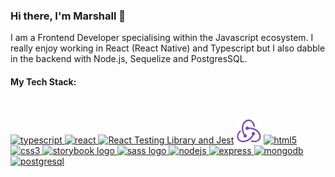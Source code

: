 ### Hi there, I'm Marshall 👋

I am a Frontend Developer specialising within the Javascript ecosystem. I really enjoy working in React (React Native) and Typescript but I also dabble in the backend with Node.js, Sequelize and PostgresSQL.

<h4>My Tech Stack:</h4>
<br>
<p>

<a href="https://icongr.am/devicon/typescript-original.svg?size=128&amp;color=currentColor" rel="nofollow"> <img src="https://camo.githubusercontent.com/969941fee70809f2e154beb80b7f50f3d80a67eb35f7e5c8a47b614032ec7b6a/68747470733a2f2f69636f6e67722e616d2f64657669636f6e2f747970657363726970742d6f726967696e616c2e7376673f73697a653d31323826636f6c6f723d63757272656e74436f6c6f72" alt="typescript" width="50" height="50" data-canonical-src="https://icongr.am/devicon/typescript-original.svg?size=128&amp;color=currentColor" style="max-width:100%;"> </a>
<a href="https://reactjs.org/" rel="nofollow"> <img src="https://camo.githubusercontent.com/290939f8582a3cfe443a7d1d555e1403b6b9553fa97bc6f8db0e95771cce45f6/68747470733a2f2f69636f6e67722e616d2f64657669636f6e2f72656163742d6f726967696e616c2e7376673f73697a653d31323826636f6c6f723d63757272656e74436f6c6f72" alt="react" width="50" height="50" data-canonical-src="https://icongr.am/devicon/react-original.svg?size=128&amp;color=currentColor" style="max-width:100%;"> </a>
<a target="_blank" rel="noopener noreferrer" href="https://avatars0.githubusercontent.com/u/49996085?s=200&amp;v=4"><img height="50" alt="React Testing Library and Jest" src="https://avatars0.githubusercontent.com/u/49996085?s=200&amp;v=4" style="max-width:100%;"></a>
<a target="_blank" rel="noopener noreferrer" href="https://raw.githubusercontent.com/github/explore/80688e429a7d4ef2fca1e82350fe8e3517d3494d/topics/redux/redux.png"><img height="40" alt="Redux" src="https://raw.githubusercontent.com/github/explore/80688e429a7d4ef2fca1e82350fe8e3517d3494d/topics/redux/redux.png" style="max-width:100%;"></a>
<a href="https://developer.mozilla.org/en-US/docs/Web/html" rel="nofollow"> <img src="https://camo.githubusercontent.com/ca2dd340a34ff89794d363b552a2acd0edbf30e7e84438fe979bb75b86d7f20d/68747470733a2f2f69636f6e67722e616d2f64657669636f6e2f68746d6c352d6f726967696e616c2d776f72646d61726b2e7376673f73697a653d31323826636f6c6f723d63757272656e74436f6c6f72" alt="html5" width="50" height="50" data-canonical-src="https://icongr.am/devicon/html5-original-wordmark.svg?size=128&amp;color=currentColor" style="max-width:100%;"> </a>
<a href="https://developer.mozilla.org/en-US/docs/Web/CSS" rel="nofollow"> <img src="https://camo.githubusercontent.com/85a8b97390bbadb88c3c5453648f18b0f50d27a4c593c23868cc9d43605c474f/68747470733a2f2f69636f6e67722e616d2f64657669636f6e2f637373332d6f726967696e616c2d776f72646d61726b2e7376673f73697a653d31323826636f6c6f723d63757272656e74436f6c6f72" alt="css3" width="50" height="50" data-canonical-src="https://icongr.am/devicon/css3-original-wordmark.svg?size=128&amp;color=currentColor" style="max-width:100%;"> </a>
<a href="https://storybook.js.org/" rel="nofollow"> <img src="https://user-images.githubusercontent.com/18430599/38112659-491f9112-3368-11e8-8b65-1725f19a61fa.png" alt="storybook logo" width="50" height="50" data-canonical-src="https://user-images.githubusercontent.com/18430599/38112659-491f9112-3368-11e8-8b65-1725f19a61fa.png" style="max-width:100%;"> </a>
<a href="https://sass-lang.com/" rel="nofollow"> <img src="https://icongr.am/devicon/sass-original.svg?size=128&color=currentColor" alt="sass logo" width="50" height="50" data-canonical-src="https://icongr.am/devicon/sass-original.svg?size=128&color=currentColor" style="max-width:100%;"> </a>
<a href="https://nodejs.org" rel="nofollow"> <img src="https://camo.githubusercontent.com/b6f3a358faa8d7b5a24528eef859f2200e930ddf058c9bbf2319f5294e5ddc89/68747470733a2f2f69636f6e67722e616d2f64657669636f6e2f6e6f64656a732d6f726967696e616c2d776f72646d61726b2e7376673f73697a653d31323826636f6c6f723d63757272656e74436f6c6f72" alt="nodejs" width="50" height="50" data-canonical-src="https://icongr.am/devicon/nodejs-original-wordmark.svg?size=128&amp;color=currentColor" style="max-width:100%;"> </a>
<a href="https://expressjs.com" rel="nofollow"> <img src="https://camo.githubusercontent.com/4f943da006980b03002bdbc3d40630c2e849f0131bfa8d1ee8e2714723df5e16/68747470733a2f2f69636f6e67722e616d2f64657669636f6e2f657870726573732d6f726967696e616c2d776f72646d61726b2e7376673f73697a653d31323826636f6c6f723d63757272656e74436f6c6f72" alt="express" width="50" height="50" data-canonical-src="https://icongr.am/devicon/express-original-wordmark.svg?size=128&amp;color=currentColor" style="max-width:100%;"> </a>
<a href="https://www.mongodb.com/" rel="nofollow"> <img src="https://camo.githubusercontent.com/d877614148260e402126c50c49552a4a34c81594c4030a7726d1be68f7135b72/68747470733a2f2f69636f6e67722e616d2f64657669636f6e2f6d6f6e676f64622d6f726967696e616c2d776f72646d61726b2e7376673f73697a653d31323826636f6c6f723d63757272656e74436f6c6f72" alt="mongodb" width="50" height="50" data-canonical-src="https://icongr.am/devicon/mongodb-original-wordmark.svg?size=128&amp;color=currentColor" style="max-width:100%;"> </a>
<a href="https://www.postgresql.org" rel="nofollow"> <img src="https://camo.githubusercontent.com/e3cc61d919bd70f7419bd1dd9d74b56e786efd0e5250c109b7a18d99ab1c1eaf/68747470733a2f2f69636f6e67722e616d2f64657669636f6e2f706f737467726573716c2d6f726967696e616c2d776f72646d61726b2e7376673f73697a653d31323826636f6c6f723d63757272656e74436f6c6f72" alt="postgresql" width="50" height="50" data-canonical-src="https://icongr.am/devicon/postgresql-original-wordmark.svg?size=128&amp;color=currentColor" style="max-width:100%;"> </a>
  

  
  
  
  

</p>
</span>

<!-- <h4>Current Projects I'm working on:</h4>
<ul>
  <li>
    <a href='https://github.com/BOUNCE8/MoodyApp/tree/development'>Moody App</a>  <span>- Mood recording app that allows for monitoring mood trends.</span>
  </li>
</ul> -->



<!--
**BOUNCE8/BOUNCE8** is a ✨ _special_ ✨ repository because its `README.md` (this file) appears on your GitHub profile.

Here are some ideas to get you started:

- 🔭 I’m currently working on ...
- 🌱 I’m currently learning ...
- 👯 I’m looking to collaborate on ...
- 🤔 I’m looking for help with ...
- 💬 Ask me about ...
- 📫 How to reach me: ...
- 😄 Pronouns: ...
- ⚡ Fun fact: ...
-->

